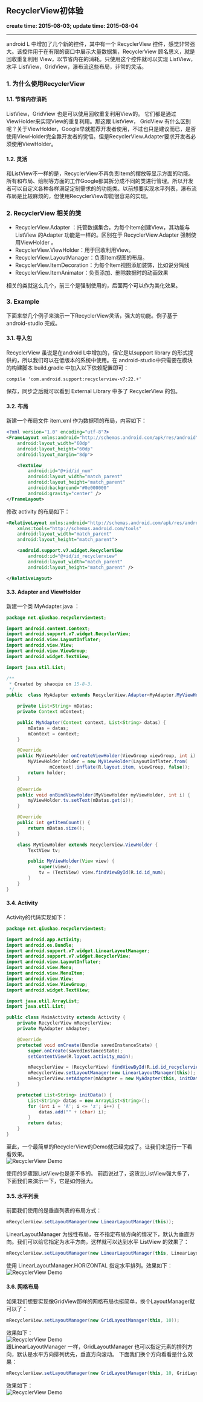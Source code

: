 RecyclerView初体验
------
**create time: 2015-08-03; update time: 2015-08-04**

---------------------------------------------------------------


android L 中增加了几个新的控件，其中有一个 RecyclerView 控件，感觉非常强大。该控件用于在有限的窗口中展示大量数据集，RecyclerView  顾名思义，就是回收重复利用 View，以节省内在的消耗。只使用这个控件就可以实现 ListView，水平 ListView，GridView，瀑布流这些布局，非常的灵活。

### 1. 为什么使用RecyclerView
#### 1.1.  节省内存消耗
ListView，GridView 也是可以使用回收重复利用View的。 它们都是通过ViewHolder来实现View的重复利用。那这跟 ListView， GridView 有什么区别呢？关于ViewHolder，Google早就推荐开发者使用，不过也只是建议而已，是否使用ViewHolder完全靠开发者的觉悟。但是RecyclerView.Adapter要求开发者必须使用ViewHolder。 

#### 1.2. 灵活
和ListView不一样的是，RecyclerView不再负责Item的摆放等显示方面的功能。所有和布局、绘制等方面的工作Google都其拆分成不同的类进行管理。所以开发者可以自定义各种各样满足定制需求的的功能类。以前想要实现水平列表，瀑布流布局是比较麻烦的，但使用RecyclerView却能很容易的实现。

### 2. RecyclerView 相关的类

- RecyclerView.Adapter ：托管数据集合，为每个Item创建View，其功能与 ListView  的Adapter 功能是一样的。区别在于 RecyclerView.Adapter 强制使用ViewHolder 。
- RecyclerView.ViewHolder：用于回收利用View。
- RecyclerView.LayoutManager：负责Item视图的布局。
- RecyclerView.ItemDecoration：为每个Item视图添加装饰，比如说分隔线
- RecyclerView.ItemAnimator：负责添加、删除数据时的动画效果

相关的类就这么几个，前三个是强制使用的，后面两个可以作为美化效果。

### 3. Example
下面来举几个例子来演示一下RecyclerView灵活，强大的功能。例子基于 android-studio 完成。

#### 3.1. 导入包
RecyclerView 虽说是在android L中增加的，但它是以support library 的形式提供的，所以我们可以在低版本的系统中使用。在 android-studio中只需要在模块的构建脚本 build.gradle 中加入以下依赖配置即可：
```
compile 'com.android.support:recyclerview-v7:22.+'
```
保存，同步之后就可以看到 External Library 中多了 RecyclerView 的包。

#### 3.2. 布局
新建一个布局文件 item.xml 作为数据项的布局，内容如下：
```xml
<?xml version="1.0" encoding="utf-8"?>
<FrameLayout xmlns:android="http://schemas.android.com/apk/res/android"
    android:layout_width="60dp"
    android:layout_height="60dp"
    android:layout_margin="8dp">

    <TextView
        android:id="@+id/id_num"
        android:layout_width="match_parent"
        android:layout_height="match_parent"
        android:background="#0e000000"
        android:gravity="center" />
</FrameLayout>
```

修改 activity 的布局如下：
```xml
<RelativeLayout xmlns:android="http://schemas.android.com/apk/res/android"
    xmlns:tools="http://schemas.android.com/tools"
    android:layout_width="match_parent"
    android:layout_height="match_parent">

    <android.support.v7.widget.RecyclerView
        android:id="@+id/id_recyclerview"
        android:layout_width="match_parent"
        android:layout_height="match_parent" />

</RelativeLayout>
```

#### 3.3. Adapter and ViewHolder
新建一个类 MyAdapter.java ：
```java
package net.qiushao.recyclerviewtest;

import android.content.Context;
import android.support.v7.widget.RecyclerView;
import android.view.LayoutInflater;
import android.view.View;
import android.view.ViewGroup;
import android.widget.TextView;

import java.util.List;

/**
 * Created by shaoqiu on 15-8-3.
 */
public  class MyAdapter extends RecyclerView.Adapter<MyAdapter.MyViewHolder> {

    private List<String> mDatas;
    private Context mContext;

    public MyAdapter(Context context, List<String> datas) {
        mDatas = datas;
        mContext = context;
    }

    @Override
    public MyViewHolder onCreateViewHolder(ViewGroup viewGroup, int i) {
        MyViewHolder holder = new MyViewHolder(LayoutInflater.from(
                mContext).inflate(R.layout.item, viewGroup, false));
        return holder;
    }

    @Override
    public void onBindViewHolder(MyViewHolder myViewHolder, int i) {
        myViewHolder.tv.setText(mDatas.get(i));
    }

    @Override
    public int getItemCount() {
        return mDatas.size();
    }

    class MyViewHolder extends RecyclerView.ViewHolder {
        TextView tv;

        public MyViewHolder(View view) {
            super(view);
            tv = (TextView) view.findViewById(R.id.id_num);
        }
    }
}
```

#### 3.4. Activity
Activity的代码实现如下：
```java
package net.qiushao.recyclerviewtest;

import android.app.Activity;
import android.os.Bundle;
import android.support.v7.widget.LinearLayoutManager;
import android.support.v7.widget.RecyclerView;
import android.view.LayoutInflater;
import android.view.Menu;
import android.view.MenuItem;
import android.view.View;
import android.view.ViewGroup;
import android.widget.TextView;

import java.util.ArrayList;
import java.util.List;

public class MainActivity extends Activity {
    private RecyclerView mRecyclerView;
    private MyAdapter mAdapter;

    @Override
    protected void onCreate(Bundle savedInstanceState) {
        super.onCreate(savedInstanceState);
        setContentView(R.layout.activity_main);

        mRecyclerView = (RecyclerView) findViewById(R.id.id_recyclerview);
        mRecyclerView.setLayoutManager(new LinearLayoutManager(this));
        mRecyclerView.setAdapter(mAdapter = new MyAdapter(this, initData()));
    }

    protected List<String> initData() {
        List<String> datas = new ArrayList<String>();
        for (int i = 'A'; i <= 'z'; i++) {
            datas.add("" + (char) i);
        }
        return datas;
    }
}
```

至此，一个最简单的RecyclerView的Demo就已经完成了。让我们来运行一下看看效果。
<br/>
![RecyclerView Demo](http://i3.tietuku.com/87d09055d2ed5524.png)
<br/>

使用的步骤跟ListView也是差不多的。 前面说过了，这货比ListView强大多了，下面我们来演示一下，它是如何强大。

#### 3.5. 水平列表
前面我们使用的是垂直列表的布局方式：
```java
mRecyclerView.setLayoutManager(new LinearLayoutManager(this));
```
LinearLayoutManager 为线性布局，在不指定布局方向的情况下，默认为垂直方向。我们可以给它指定为水平方向，这样就可以达到水平 ListView 的效果了：
```java
mRecyclerView.setLayoutManager(new LinearLayoutManager(this, LinearLayoutManager.HORIZONTAL, false));
```
使用 LinearLayoutManager.HORIZONTAL 指定水平排列。效果如下：
<br/>
![RecyclerView Demo](http://i3.tietuku.com/19f5c0d5432b3c87.png)
<br/>

#### 3.6. 网格布局
如果我们想要实现像GridView那样的网格布局也挺简单，换个LayoutManager就可以了：
```java
mRecyclerView.setLayoutManager(new GridLayoutManager(this, 10));
```

效果如下：
<br/>
![RecyclerView Demo](http://i3.tietuku.com/472c9efa5e9e9a27.png)
<br/>
跟LinearLayoutManager 一样，GridLayoutManager 也可以指定元素的排列方向，默认是水平方向排列优先，垂直方向滚动。
下面我们换个方向看看是什么效果：
```java
mRecyclerView.setLayoutManager(new GridLayoutManager(this, 10, GridLayoutManager.HORIZONTAL, false));
```
效果如下：
<br/>
![RecyclerView Demo](http://i3.tietuku.com/839ea803a9a6a49a.png)
<br/>